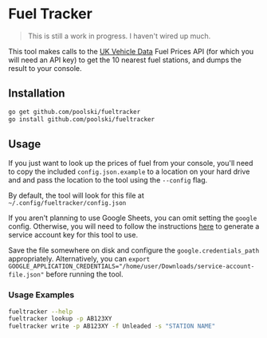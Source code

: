 # Fuel Tracker

> This is still a work in progress. I haven't wired up much.

This tool makes calls to the [UK Vehicle Data](https://ukvehicledata.co.uk) Fuel Prices API (for which you will need an API key) to get the 10 nearest fuel stations, and dumps the result to your console.

## Installation

```bash
go get github.com/poolski/fueltracker
go install github.com/poolski/fueltracker
```

## Usage

If you just want to look up the prices of fuel from your console, you'll need to copy the included `config.json.example` to a location on your hard drive and and pass the location to the tool using the `--config` flag.

By default, the tool will look for this file at `~/.config/fueltracker/config.json`

If you aren't planning to use Google Sheets, you can omit setting the `google` config.
Otherwise, you will need to follow the instructions [here](https://robocorp.com/docs/development-guide/google-sheets/interacting-with-google-sheets) to generate a service account key for this tool to use.

Save the file somewhere on disk and configure the `google.credentials_path` appropriately. Alternatively, you can `export GOOGLE_APPLICATION_CREDENTIALS="/home/user/Downloads/service-account-file.json"` before running the tool.

### Usage Examples

```bash
fueltracker --help
fueltracker lookup -p AB123XY
fueltracker write -p AB123XY -f Unleaded -s "STATION NAME"
```
